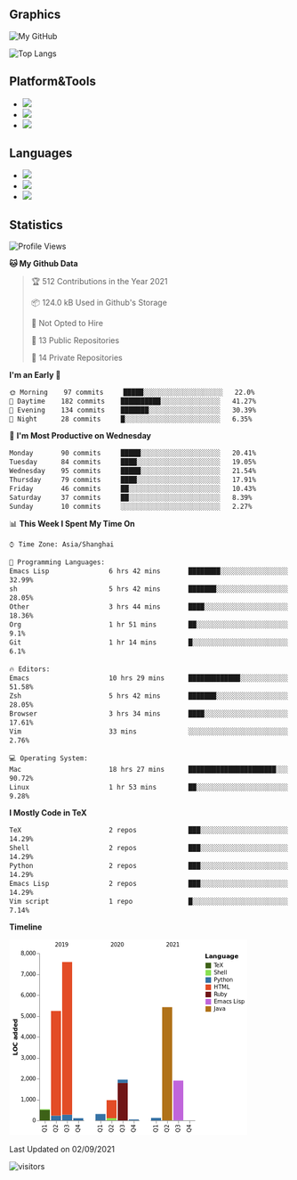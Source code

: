 ## Graphics

![My GitHub](https://github-readme-stats.vercel.app/api?username=SteamedFish&count_private=true&show_icons=true&theme=buefy&include_all_commits=false)

![Top Langs](https://github-readme-stats.vercel.app/api/top-langs/?username=SteamedFish&theme=buefy&hide=ruby&count_private=true&show_icons=true&layout=compact)

## Platform&Tools

* [![](https://img.shields.io/badge/ArchLinux--purple?style=flat-square&logo=ArchLinux)](https://www.archlinux.org/)
* [![](https://img.shields.io/badge/Gentoo-testing-purple?style=flat-square&logo=Gentoo)](https://www.gentoo.org/)
* [![](https://img.shields.io/badge/Doom%20Emacs-28-blue?style=flat-square&logo=Gnu%20emacs&logoColor=white)](https://www.gnu.org/software/emacs/)

## Languages

* [![](https://img.shields.io/badge/-Python-3776AB?style=flat-square&logo=python&logoColor=white)](https://www.python.org/)
* [![](https://img.shields.io/badge/-Bash-00ADD8?style=flat-square&logo=Gnu-bash&logoColor=white)](https://www.gnu.org/software/bash/)
* [![](https://img.shields.io/badge/-Go-00ADD8?style=flat-square&logo=go&logoColor=white)](https://golang.org/)

## Statistics

<!--START_SECTION:waka-->
![Profile Views](http://img.shields.io/badge/Profile%20Views-8-blue)

**🐱 My Github Data** 

> 🏆 512 Contributions in the Year 2021
 > 
> 📦 124.0 kB Used in Github's Storage 
 > 
> 🚫 Not Opted to Hire
 > 
> 📜 13 Public Repositories 
 > 
> 🔑 14 Private Repositories  
 > 
**I'm an Early 🐤** 

```text
🌞 Morning    97 commits     █████░░░░░░░░░░░░░░░░░░░░   22.0% 
🌆 Daytime    182 commits    ██████████░░░░░░░░░░░░░░░   41.27% 
🌃 Evening    134 commits    ███████░░░░░░░░░░░░░░░░░░   30.39% 
🌙 Night      28 commits     █░░░░░░░░░░░░░░░░░░░░░░░░   6.35%

```
📅 **I'm Most Productive on Wednesday** 

```text
Monday       90 commits     █████░░░░░░░░░░░░░░░░░░░░   20.41% 
Tuesday      84 commits     ████░░░░░░░░░░░░░░░░░░░░░   19.05% 
Wednesday    95 commits     █████░░░░░░░░░░░░░░░░░░░░   21.54% 
Thursday     79 commits     ████░░░░░░░░░░░░░░░░░░░░░   17.91% 
Friday       46 commits     ██░░░░░░░░░░░░░░░░░░░░░░░   10.43% 
Saturday     37 commits     ██░░░░░░░░░░░░░░░░░░░░░░░   8.39% 
Sunday       10 commits     ░░░░░░░░░░░░░░░░░░░░░░░░░   2.27%

```


📊 **This Week I Spent My Time On** 

```text
⌚︎ Time Zone: Asia/Shanghai

💬 Programming Languages: 
Emacs Lisp               6 hrs 42 mins       ████████░░░░░░░░░░░░░░░░░   32.99% 
sh                       5 hrs 42 mins       ███████░░░░░░░░░░░░░░░░░░   28.05% 
Other                    3 hrs 44 mins       ████░░░░░░░░░░░░░░░░░░░░░   18.36% 
Org                      1 hr 51 mins        ██░░░░░░░░░░░░░░░░░░░░░░░   9.1% 
Git                      1 hr 14 mins        █░░░░░░░░░░░░░░░░░░░░░░░░   6.1%

🔥 Editors: 
Emacs                    10 hrs 29 mins      █████████████░░░░░░░░░░░░   51.58% 
Zsh                      5 hrs 42 mins       ███████░░░░░░░░░░░░░░░░░░   28.05% 
Browser                  3 hrs 34 mins       ████░░░░░░░░░░░░░░░░░░░░░   17.61% 
Vim                      33 mins             ░░░░░░░░░░░░░░░░░░░░░░░░░   2.76%

💻 Operating System: 
Mac                      18 hrs 27 mins      ██████████████████████░░░   90.72% 
Linux                    1 hr 53 mins        ██░░░░░░░░░░░░░░░░░░░░░░░   9.28%

```

**I Mostly Code in TeX** 

```text
TeX                      2 repos             ███░░░░░░░░░░░░░░░░░░░░░░   14.29% 
Shell                    2 repos             ███░░░░░░░░░░░░░░░░░░░░░░   14.29% 
Python                   2 repos             ███░░░░░░░░░░░░░░░░░░░░░░   14.29% 
Emacs Lisp               2 repos             ███░░░░░░░░░░░░░░░░░░░░░░   14.29% 
Vim script               1 repo              █░░░░░░░░░░░░░░░░░░░░░░░░   7.14%

```


**Timeline**

![Chart not found](https://raw.githubusercontent.com/SteamedFish/SteamedFish/master/charts/bar_graph.png) 


 Last Updated on 02/09/2021
<!--END_SECTION:waka-->

![visitors](https://visitor-badge.laobi.icu/badge?page_id=SteamedFish.SteamedFish)
